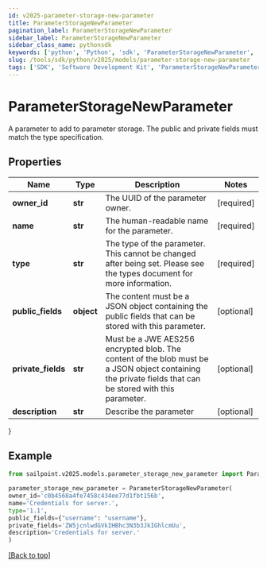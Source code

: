 ```yaml
---
id: v2025-parameter-storage-new-parameter
title: ParameterStorageNewParameter
pagination_label: ParameterStorageNewParameter
sidebar_label: ParameterStorageNewParameter
sidebar_class_name: pythonsdk
keywords: ['python', 'Python', 'sdk', 'ParameterStorageNewParameter', 'V2025ParameterStorageNewParameter'] 
slug: /tools/sdk/python/v2025/models/parameter-storage-new-parameter
tags: ['SDK', 'Software Development Kit', 'ParameterStorageNewParameter', 'V2025ParameterStorageNewParameter']
---
```


# ParameterStorageNewParameter

A parameter to add to parameter storage. The public and private fields must match the type specification.

## Properties

Name | Type | Description | Notes
------------ | ------------- | ------------- | -------------
**owner_id** | **str** | The UUID of the parameter owner. | [required]
**name** | **str** | The human-readable name for the parameter. | [required]
**type** | **str** | The type of the parameter. This cannot be changed after being set. Please see the types document for more information. | [required]
**public_fields** | **object** | The content must be a JSON object containing the public fields that can be stored with this parameter. | [optional] 
**private_fields** | **str** | Must be a JWE AES256 encrypted blob. The content of the blob must be a JSON object containing the private fields that can be stored with this parameter.  | [optional] 
**description** | **str** | Describe the parameter | [optional] 
}

## Example

```python
from sailpoint.v2025.models.parameter_storage_new_parameter import ParameterStorageNewParameter

parameter_storage_new_parameter = ParameterStorageNewParameter(
owner_id='c0b4568a4fe7458c434ee77d1fbt156b',
name='Credentials for server.',
type='1.1',
public_fields={"username": "username"},
private_fields='ZW5jcnlwdGVkIHBhc3N3b3JkIGhlcmUu',
description='Credentials for server.'
)

```
[[Back to top]](#) 

